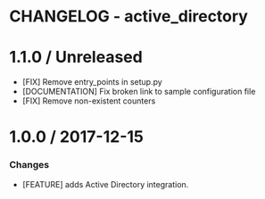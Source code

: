 # CHANGELOG - active_directory

1.1.0 / Unreleased
==================
* [FIX] Remove entry_points in setup.py
* [DOCUMENTATION] Fix broken link to sample configuration file
* [FIX] Remove non-existent counters

1.0.0 / 2017-12-15
==================

### Changes

* [FEATURE] adds Active Directory integration.

